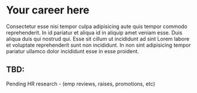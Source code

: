 # Your career here
Consectetur esse nisi tempor culpa adipisicing aute quis tempor commodo reprehenderit. In id pariatur et aliqua id in aliquip amet veniam esse. Duis aliqua duis qui nostrud qui. Esse sit cillum ut incididunt ad sint Lorem labore et voluptate reprehenderit sunt non incididunt. In non sint adipisicing tempor pariatur ullamco dolor incididunt esse in esse proident.

## TBD: 
Pending HR research - (emp reviews, raises, promotions, etc)